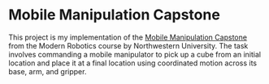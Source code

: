 # Mobile Manipulation Capstone

This project is my implementation of the [Mobile Manipulation Capstone](https://hades.mech.northwestern.edu/index.php/Mobile_Manipulation_Capstone) from the Modern Robotics course by Northwestern University. The task involves commanding a mobile manipulator to pick up a cube from an initial location and place it at a final location using coordinated motion across its base, arm, and gripper.


